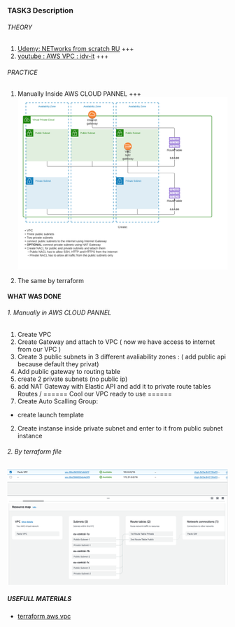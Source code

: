 ### TASK3 Description

###### THEORY
1. [Udemy: NETworks from scratch RU](https://www.udemy.com/course/net_from_zero/) +++ 
2. [youtube : AWS VPC : idv-it](https://www.youtube.com/watch?v=zPjVWiPpT-8&list=PLg5SS_4L6LYsxrZ_4xE_U95AtGsIB96k9&index=27) +++

###### PRACTICE
1. Manually Inside AWS CLOUD PANNEL +++ 
 ![VPC_TASK.png](images/VPC_task.png) 

2. The same by terraform  

#### WHAT WAS DONE

###### 1. Manually in AWS CLOUD PANNEL
1. Create VPC
2. Create Gateway and attach to VPC ( now we have access to internet from our VPC )
3. Create 3 public subnets in 3 different avaliability zones : ( add public api because default they privat)
4. Add public gateway to routing table 
5. create 2 private subnets (no public ip)
6. add NAT Gateway with Elastic API and add it to private route tables Routes /
======
Cool our VPC ready to use 
======
1. Create Auto Scalling Group: 
  - create launch template
2. Create instanse inside private subnet and enter to it from public subnet instance

###### 2. By terraform file

 ![vpc-result.png](images/vpc-result.png) 

##### USEFULL MATERIALS

- [terraform aws vpc](https://spacelift.io/blog/terraform-aws-vpc)

